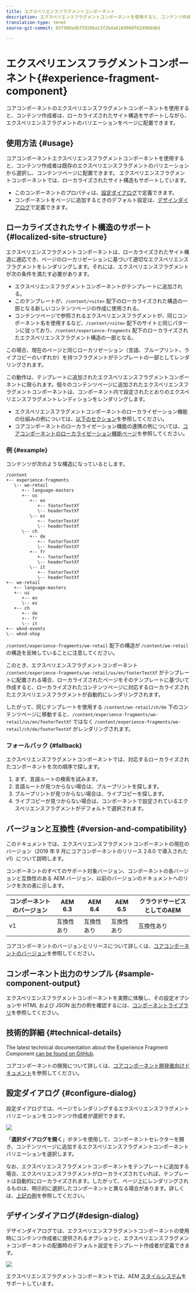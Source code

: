 ```yaml
---
title: エクスペリエンスフラグメントコンポーネント
description: エクスペリエンスフラグメントコンポーネントを使用すると、コンテンツ作成者はエクスペリエンスフラグメントのバリエーションをページに追加できます。
translation-type: tm+mt
source-git-commit: 65f900ad6759206a13f2bda6169900f62d968d8d

---
```



# エクスペリエンスフラグメントコンポーネント{#experience-fragment-component}

コアコンポーネントのエクスペリエンスフラグメントコンポーネントを使用すると、コンテンツ作成者は、ローカライズされたサイト構造をサポートしながら、エクスペリエンスフラグメントのバリエーションをページに配置できます。

## 使用方法 {#usage}

コアコンポーネントエクスペリエンスフラグメントコンポーネントを使用すると、コンテンツ作成者は既存のエクスペリエンスフラグメントのバリエーションから選択し、コンテンツページに配置できます。 エクスペリエンスフラグメントコンポーネントでは、ローカライズされたサイト構造もサポートしています。

* このコンポーネントのプロパティは、[設定ダイアログ](#configure-dialog)で定義できます。
* コンポーネントをページに追加するときのデフォルト設定は、[デザインダイアログ](#design-dialog)で定義できます。

## ローカライズされたサイト構造のサポート {#localized-site-structure}

エクスペリエンスフラグメントコンポーネントは、ローカライズされたサイト構造に適応でき、ページのローカリゼーションに基づいて適切なエクスペリエンスフラグメントをレンダリングします。それには、エクスペリエンスフラグメントが次の条件を満たす必要があります。

* エクスペリエンスフラグメントコンポーネントがテンプレートに追加される。
* このテンプレートが、`/content/<site>` 配下のローカライズされた構造の一部となる新しいコンテンツページの作成に使用される。
* コンテンツページで参照されるエクスペリエンスフラグメントが、同じコンポーネント名を使用するなど、`/content/<site>` 配下のサイトと同じパターンに従っており、`/content/experience-fragments` 配下のローカライズされたエクスペリエンスフラグメント構造の一部となる。

この場合、現在のページと同じローカリゼーション（言語、ブループリント、ライブコピーのいずれか）を持つフラグメントがテンプレートの一部としてレンダリングされます。

この動作は、テンプレートに追加されたエクスペリエンスフラグメントコンポーネントに限られます。個々のコンテンツページに追加されたエクスペリエンスフラグメントコンポーネントは、コンポーネント内で設定されたとおりのエクスペリエンスフラグメントレンディションをレンダリングします。

* エクスペリエンスフラグメントコンポーネントのローカライゼーション機能の仕組みの例については、[以下のセクション](#example)を参照してください。
* コアコンポーネントのローカライゼーション機能の連携の例については、[コアコンポーネントのローカライゼーション機能ページ](localization.md)を参照してください。

### 例 {#example}

コンテンツが次のような構造になっているとします。

```
/content
+-- experience-fragments
   \-- we-retail
      +-- language-masters
      +-- us
         +-- en
            +-- footerTextXf
            \-- headerTextXf
         \-- es
            +-- footerTextXf
            \-- headerTextXf
      \-- ch
         +-- de
            +-- footerTextXf
            \-- headerTextXf
         +-- fr
            +-- footerTextXf
            \-- headerTextXf
         \-- it
            +-- footerTextXf
            \-- headerTextXf
+-- we-retail
   +-- language-masters
   +-- us
      +-- en
      \-- es
   +-- ch
      +-- de
      +-- fr
      \-- it
+-- wknd-events
\-- wknd-shop
```

`/content/experience-fragments/we-retail` 配下の構造が `/content/we-retail` の構造を反映していることに注意してください。

このとき、エクスペリエンスフラグメントコンポーネント `/content/experience-fragments/we-retail/us/en/footerTextXf` がテンプレートに配置される場合、ローカライズされたページをそのテンプレートに基づいて作成すると、ローカライズされたコンテンツページに対応するローカライズされたエクスペリエンスフラグメントが自動的にレンダリングされます。

したがって、同じテンプレートを使用する `/content/we-retail/ch/de` 下のコンテンツページに移動すると、`/content/experience-fragments/we-retail/us/en/footerTextXf` ではなく `/content/experience-fragments/we-retail/ch/de/footerTextXf` がレンダリングされます。

### フォールバック {#fallback}

エクスペリエンスフラグメントコンポーネントでは、対応するローカライズされたコンポーネントを次の順序で探します。

1. まず、言語ルートの検索を試みます。
1. 言語ルートが見つからない場合は、ブループリントを探します。
1. ブループリントが見つからない場合は、ライブコピーを探します。
1. ライブコピーが見つからない場合は、コンポーネントで設定されているエクスペリエンスフラグメントがデフォルトで選択されます。

## バージョンと互換性 {#version-and-compatibility}

このドキュメントでは、エクスペリエンスフラグメントコンポーネントの現在のバージョン（2019 年 9 月にコアコンポーネントのリリース 2.6.0 で導入された v1）について説明します。

コンポーネントのすべてのサポート対象バージョン、コンポーネントの各バージョンと互換性のある AEM バージョン、以前のバージョンのドキュメントへのリンクを次の表に示します。

| コンポーネントのバージョン | AEM 6.3 | AEM 6.4 | AEM 6.5 | クラウドサービスとしてのAEM |
|--- |--- |--- |---|---|
| v1 | 互換性あり | 互換性あり | 互換性あり | 互換性あり |

コアコンポーネントのバージョンとリリースについて詳しくは、[コアコンポーネントのバージョン](versions.md)を参照してください。

## コンポーネント出力のサンプル {#sample-component-output}

エクスペリエンスフラグメントコンポーネントを実際に体験し、その設定オプションや HTML および JSON 出力の例を確認するには、[コンポーネントライブラリ](https://adobe.com/go/aem_cmp_library_xf)を参照してください。

## 技術的詳細 {#technical-details}

The latest technical documentation about the Experience Fragment Component [can be found on GitHub](https://adobe.com/go/aem_cmp_tech_xf_v1).

コアコンポーネントの開発について詳しくは、[コアコンポーネント開発者向けドキュメント](developing.md)を参照してください。

## 設定ダイアログ {#configure-dialog}

設定ダイアログでは、ページでレンダリングするエクスペリエンスフラグメントバリエーションをコンテンツ作成者が選択できます。

![](assets/screen-shot-2019-08-23-10.49.21.png)

「**選択ダイアログを開く**」ボタンを使用して、コンポーネントセレクターを開き、コンテンツページに追加するエクスペリエンスフラグメントコンポーネントバリエーションを選択します。

なお、エクスペリエンスフラグメントコンポーネントをテンプレートに追加する場合、エクスペリエンスフラグメントがローカライズされていれば、テンプレートは自動的にローカライズされます。したがって、ページ上にレンダリングされるものは、明示的に選択したコンポーネントと異なる場合があります。詳しくは、[上記の例](#example)を参照してください。

## デザインダイアログ{#design-dialog}

デザインダイアログでは、エクスペリエンスフラグメントコンポーネントの使用時にコンテンツ作成者に提供されるオプションと、エクスペリエンスフラグメントコンポーネントの配置時のデフォルト設定をテンプレート作成者が定義できます。

![](assets/screen-shot-2019-08-23-10.48.36.png)

エクスペリエンスフラグメントコンポーネントでは、AEM [スタイルシステム](authoring.md#component-styling)をサポートしています。
